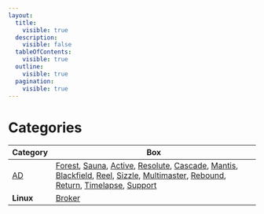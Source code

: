 ```yaml
---
layout:
  title:
    visible: true
  description:
    visible: false
  tableOfContents:
    visible: true
  outline:
    visible: true
  pagination:
    visible: true
---
```


# Categories

<table data-view="cards"><thead><tr><th>Category</th><th>Box</th></tr></thead><tbody><tr><td><a data-footnote-ref href="#user-content-fn-1">AD</a></td><td><a href="easy/forest.md">Forest</a>, <a href="easy/sauna.md">Sauna</a>, <a href="easy/active.md">Active</a>, <a href="medium/resolute.md">Resolute</a>, <a href="medium/cascade.md">Cascade</a>, <a href="hard/mantis.md">Mantis</a>, <a href="hard/blackfield.md">Blackfield</a>, <a href="hard/reel.md">Reel</a>, <a href="insane/sizzle.md">Sizzle</a>, <a href="insane/multimaster.md">Multimaster</a>, <a href="insane/rebound.md">Rebound</a>, <a href="easy/return.md">Return</a>, <a href="easy/timelapse.md">Timelapse</a>, <a href="easy/support.md">Support</a></td></tr><tr><td><strong>Linux</strong></td><td><a href="easy/broker.md">Broker</a></td></tr></tbody></table>

[^1]: Active Directory
